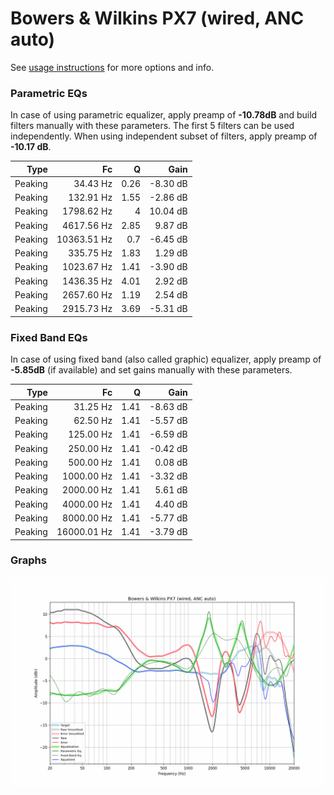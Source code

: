# Bowers & Wilkins PX7 (wired, ANC auto)
See [usage instructions](https://github.com/jaakkopasanen/AutoEq#usage) for more options and info.

### Parametric EQs
In case of using parametric equalizer, apply preamp of **-10.78dB** and build filters manually
with these parameters. The first 5 filters can be used independently.
When using independent subset of filters, apply preamp of **-10.17 dB**.

| Type    | Fc          |    Q | Gain     |
|--------:|------------:|-----:|---------:|
| Peaking | 34.43 Hz    | 0.26 | -8.30 dB |
| Peaking | 132.91 Hz   | 1.55 | -2.86 dB |
| Peaking | 1798.62 Hz  | 4    | 10.04 dB |
| Peaking | 4617.56 Hz  | 2.85 | 9.87 dB  |
| Peaking | 10363.51 Hz | 0.7  | -6.45 dB |
| Peaking | 335.75 Hz   | 1.83 | 1.29 dB  |
| Peaking | 1023.67 Hz  | 1.41 | -3.90 dB |
| Peaking | 1436.35 Hz  | 4.01 | 2.92 dB  |
| Peaking | 2657.60 Hz  | 1.19 | 2.54 dB  |
| Peaking | 2915.73 Hz  | 3.69 | -5.31 dB |

### Fixed Band EQs
In case of using fixed band (also called graphic) equalizer, apply preamp of **-5.85dB**
(if available) and set gains manually with these parameters.

| Type    | Fc          |    Q | Gain     |
|--------:|------------:|-----:|---------:|
| Peaking | 31.25 Hz    | 1.41 | -8.63 dB |
| Peaking | 62.50 Hz    | 1.41 | -5.57 dB |
| Peaking | 125.00 Hz   | 1.41 | -6.59 dB |
| Peaking | 250.00 Hz   | 1.41 | -0.42 dB |
| Peaking | 500.00 Hz   | 1.41 | 0.08 dB  |
| Peaking | 1000.00 Hz  | 1.41 | -3.32 dB |
| Peaking | 2000.00 Hz  | 1.41 | 5.61 dB  |
| Peaking | 4000.00 Hz  | 1.41 | 4.40 dB  |
| Peaking | 8000.00 Hz  | 1.41 | -5.77 dB |
| Peaking | 16000.01 Hz | 1.41 | -3.79 dB |

### Graphs
![](./Bowers%20&%20Wilkins%20PX7%20(wired,%20ANC%20auto).png)